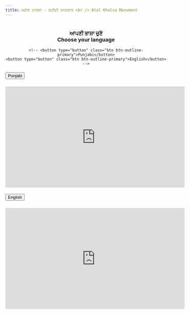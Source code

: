```yaml
---
title: ਅਟੱਲ ਖ਼ਾਲਸਾ - ਸ਼ਹੀਦੀ ਯਾਦਗ਼ਾਰ <br /> Atal Khalsa Monument
---
```


<h1>
<h2 class="display-3 pb-3"></h2>

<div style="text-align: center">
    <p>
        <h3>ਆਪਣੀ ਭਾਸ਼ਾ ਚੁਣੋ <br />
        Choose your language</h3>
    </p>

    <!-- <button type="button" class="btn btn-outline-primary">Punjabi</button>
    <button type="button" class="btn btn-outline-primary">English</button> -->
</div>

<div class="cd-section" id="accordion">
    <div class="accordion-1">
      <div class="container">
        <div class="row">
          <div class="col-md-12 ml-auto">
            <div class="accordion" id="accordionExample">
              <div class="card">
                <div class="card-header" id="headingOne">
                  <h5 class="mb-0">
                    <button class="btn btn-link w-100 text-primary text-left collapsed" type="button" data-toggle="collapse" data-target="#collapseOne" aria-expanded="false" aria-controls="collapseOne">
                        Punjabi
                      <i class="ni ni-bold-down float-right pt-1"></i>
                    </button>
                  </h5>
                </div>
                <div id="collapseOne" class="collapse" aria-labelledby="headingOne" data-parent="#accordionExample" style="">
                  <div class="card-body opacity-8">
                        <iframe src="https://www.youtube.com/embed/i6AFP1NiF-U?modestbranding=1&rel=0" title="YouTube video player" frameborder="0" allow="accelerometer; clipboard-write; encrypted-media; gyroscope; picture-in-picture; web-share" allowfullscreen width="560" height="315"></iframe>
                  </div>
                </div>
              </div>
              <div class="card">
                <div class="card-header" id="headingTwo">
                  <h5 class="mb-0">
                    <button class="btn btn-link w-100 text-primary text-left" type="button" data-toggle="collapse" data-target="#collapseTwo" aria-expanded="false" aria-controls="collapseTwo">
                      English
                      <i class="ni ni-bold-down float-right pt-1"></i>
                    </button>
                  </h5>
                </div>
                <div id="collapseTwo" class="collapse" aria-labelledby="headingTwo" data-parent="#accordionExample" style="">
                  <iframe src="https://www.youtube.com/embed/i6AFP1NiF-U?modestbranding=1&rel=0" title="YouTube video player" frameborder="0" allow="accelerometer; clipboard-write; encrypted-media; gyroscope; picture-in-picture; web-share" allowfullscreen width="560" height="315"></iframe>
                </div>
              </div>
            </div>
          </div>
        </div>
      </div>
    </div>
  </div>